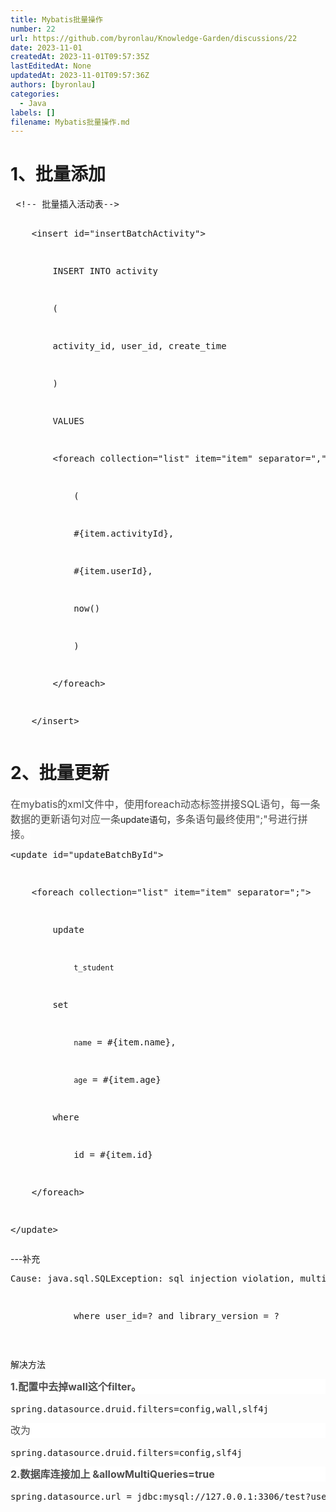 ```yaml
---
title: Mybatis批量操作
number: 22
url: https://github.com/byronlau/Knowledge-Garden/discussions/22
date: 2023-11-01
createdAt: 2023-11-01T09:57:35Z
lastEditedAt: None
updatedAt: 2023-11-01T09:57:36Z
authors: [byronlau]
categories: 
  - Java
labels: []
filename: Mybatis批量操作.md
---
```


<h1>1、批量添加<br/></h1><pre class="prism-highlight prism-language-markup">&nbsp;&lt;!--&nbsp;批量插入活动表--&gt;

&nbsp;&nbsp;&nbsp;&nbsp;&lt;insert&nbsp;id=&quot;insertBatchActivity&quot;&gt;

&nbsp;&nbsp;&nbsp;&nbsp;&nbsp;&nbsp;&nbsp;&nbsp;INSERT&nbsp;INTO&nbsp;activity

&nbsp;&nbsp;&nbsp;&nbsp;&nbsp;&nbsp;&nbsp;&nbsp;(

&nbsp;&nbsp;&nbsp;&nbsp;&nbsp;&nbsp;&nbsp;&nbsp;activity_id,&nbsp;user_id,&nbsp;create_time

&nbsp;&nbsp;&nbsp;&nbsp;&nbsp;&nbsp;&nbsp;&nbsp;)

&nbsp;&nbsp;&nbsp;&nbsp;&nbsp;&nbsp;&nbsp;&nbsp;VALUES

&nbsp;&nbsp;&nbsp;&nbsp;&nbsp;&nbsp;&nbsp;&nbsp;&lt;foreach&nbsp;collection=&quot;list&quot;&nbsp;item=&quot;item&quot;&nbsp;separator=&quot;,&quot;&gt;

&nbsp;&nbsp;&nbsp;&nbsp;&nbsp;&nbsp;&nbsp;&nbsp;&nbsp;&nbsp;&nbsp;&nbsp;(

&nbsp;&nbsp;&nbsp;&nbsp;&nbsp;&nbsp;&nbsp;&nbsp;&nbsp;&nbsp;&nbsp;&nbsp;#{item.activityId},

&nbsp;&nbsp;&nbsp;&nbsp;&nbsp;&nbsp;&nbsp;&nbsp;&nbsp;&nbsp;&nbsp;&nbsp;#{item.userId},

&nbsp;&nbsp;&nbsp;&nbsp;&nbsp;&nbsp;&nbsp;&nbsp;&nbsp;&nbsp;&nbsp;&nbsp;now()

&nbsp;&nbsp;&nbsp;&nbsp;&nbsp;&nbsp;&nbsp;&nbsp;&nbsp;&nbsp;&nbsp;&nbsp;)

&nbsp;&nbsp;&nbsp;&nbsp;&nbsp;&nbsp;&nbsp;&nbsp;&lt;/foreach&gt;

&nbsp;&nbsp;&nbsp;&nbsp;&lt;/insert&gt;</pre><h1 style="text-wrap: wrap;">2、批量更新</h1><p><span style="color: #4D4D4D; font-family: -apple-system, &quot;SF UI Text&quot;, Arial, &quot;PingFang SC&quot;, &quot;Hiragino Sans GB&quot;, &quot;Microsoft YaHei&quot;, &quot;WenQuanYi Micro Hei&quot;, sans-serif; font-size: 16px; font-variant-ligatures: no-common-ligatures; text-wrap: wrap; background-color: #FFFFFF;">在mybatis的xml文件中，使用foreach动态标签拼接SQL语句，每一条数据的更新语句对应一条</span>update语句，<span style="color: #4D4D4D; font-family: -apple-system, &quot;SF UI Text&quot;, Arial, &quot;PingFang SC&quot;, &quot;Hiragino Sans GB&quot;, &quot;Microsoft YaHei&quot;, &quot;WenQuanYi Micro Hei&quot;, sans-serif; font-size: 16px; font-variant-ligatures: no-common-ligatures; text-wrap: wrap; background-color: #FFFFFF;">多条语句最终使用&quot;;&quot;号进行拼接。</span></p><pre class="prism-highlight prism-language-markup">&lt;update&nbsp;id=&quot;updateBatchById&quot;&gt;

&nbsp;&nbsp;&nbsp;&nbsp;&lt;foreach&nbsp;collection=&quot;list&quot;&nbsp;item=&quot;item&quot;&nbsp;separator=&quot;;&quot;&gt;

&nbsp;&nbsp;&nbsp;&nbsp;&nbsp;&nbsp;&nbsp;&nbsp;update

&nbsp;&nbsp;&nbsp;&nbsp;&nbsp;&nbsp;&nbsp;&nbsp;&nbsp;&nbsp;&nbsp;&nbsp;`t_student`

&nbsp;&nbsp;&nbsp;&nbsp;&nbsp;&nbsp;&nbsp;&nbsp;set

&nbsp;&nbsp;&nbsp;&nbsp;&nbsp;&nbsp;&nbsp;&nbsp;&nbsp;&nbsp;&nbsp;&nbsp;`name`&nbsp;=&nbsp;#{item.name},

&nbsp;&nbsp;&nbsp;&nbsp;&nbsp;&nbsp;&nbsp;&nbsp;&nbsp;&nbsp;&nbsp;&nbsp;`age`&nbsp;=&nbsp;#{item.age}

&nbsp;&nbsp;&nbsp;&nbsp;&nbsp;&nbsp;&nbsp;&nbsp;where

&nbsp;&nbsp;&nbsp;&nbsp;&nbsp;&nbsp;&nbsp;&nbsp;&nbsp;&nbsp;&nbsp;&nbsp;id&nbsp;=&nbsp;#{item.id}

&nbsp;&nbsp;&nbsp;&nbsp;&lt;/foreach&gt;

&lt;/update&gt;</pre><p>---补充</p><pre class="prism-highlight prism-language-bash">Cause:&nbsp;java.sql.SQLException:&nbsp;sql&nbsp;injection&nbsp;violation,&nbsp;multi-statement&nbsp;not&nbsp;allow&nbsp;:&nbsp;update&nbsp;ipplus360_mall.users_library_version_authority&nbsp;set&nbsp;shew&nbsp;=?,updated_time&nbsp;=?

&nbsp;&nbsp;&nbsp;&nbsp;&nbsp;&nbsp;&nbsp;&nbsp;&nbsp;&nbsp;&nbsp;&nbsp;where&nbsp;user_id=?&nbsp;and&nbsp;library_version&nbsp;=&nbsp;?</pre><p><br/></p><p>解决方法</p><p style="box-sizing: border-box; outline: 0px; margin-top: 0px; margin-bottom: 16px; padding: 0px; font-size: 16px; color: rgb(77, 77, 77); overflow: auto hidden; overflow-wrap: break-word; font-family: -apple-system, &quot;SF UI Text&quot;, Arial, &quot;PingFang SC&quot;, &quot;Hiragino Sans GB&quot;, &quot;Microsoft YaHei&quot;, &quot;WenQuanYi Micro Hei&quot;, sans-serif, SimHei, SimSun; text-wrap: wrap; background-color: rgb(255, 255, 255); user-select: auto !important; line-height: 24px !important;"><span style="box-sizing: border-box; outline: 0px; user-select: auto !important; font-weight: 700; overflow-wrap: break-word;">1.配置中去掉wall这个filter。</span></p><pre class="prism-highlight prism-language-markup">spring.datasource.druid.filters=config,wall,slf4j</pre><p style="box-sizing: border-box; outline: 0px; margin-top: 0px; margin-bottom: 16px; padding: 0px; font-size: 16px; color: rgb(77, 77, 77); overflow: auto hidden; overflow-wrap: break-word; font-family: -apple-system, &quot;SF UI Text&quot;, Arial, &quot;PingFang SC&quot;, &quot;Hiragino Sans GB&quot;, &quot;Microsoft YaHei&quot;, &quot;WenQuanYi Micro Hei&quot;, sans-serif, SimHei, SimSun; text-wrap: wrap; background-color: rgb(255, 255, 255); user-select: auto !important; line-height: 24px !important;">改为</p><pre class="prism-highlight prism-language-markup">spring.datasource.druid.filters=config,slf4j</pre><p style="box-sizing: border-box; outline: 0px; margin-top: 0px; margin-bottom: 16px; padding: 0px; font-size: 16px; color: rgb(77, 77, 77); overflow: auto hidden; overflow-wrap: break-word; font-family: -apple-system, &quot;SF UI Text&quot;, Arial, &quot;PingFang SC&quot;, &quot;Hiragino Sans GB&quot;, &quot;Microsoft YaHei&quot;, &quot;WenQuanYi Micro Hei&quot;, sans-serif, SimHei, SimSun; text-wrap: wrap; background-color: rgb(255, 255, 255); user-select: auto !important; line-height: 24px !important;"><span style="box-sizing: border-box; outline: 0px; user-select: auto !important; font-weight: 700; overflow-wrap: break-word;">2.数据库连接加上&nbsp;&amp;allowMultiQueries=true</span></p><pre class="prism-highlight prism-language-markup">spring.datasource.url&nbsp;=&nbsp;jdbc:mysql://127.0.0.1:3306/test?useSSL=false&amp;zeroDateTimeBehavior=convertToNull&amp;autoReconnect=true&amp;allowMultiQueries=true&amp;characterEncoding=UTF-8&amp;characterSetResults=UTF-8</pre><p><br/></p>
<script src="https://giscus.app/client.js"
    data-repo="byronlau/Knowledge-Garden"
    data-repo-id="R_kgDOKkfaDQ"
    data-mapping="number"
    data-term="22"
    data-reactions-enabled="1"
    data-emit-metadata="0"
    data-input-position="bottom"
    data-theme="light"
    data-lang="zh-CN"
    crossorigin="anonymous"
    async>
</script>
        